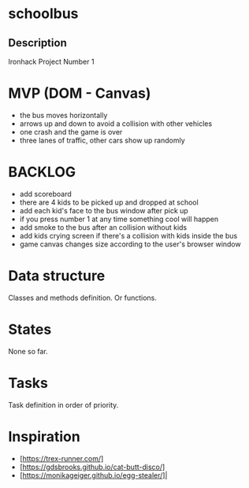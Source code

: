 # schoolbus
## Description 
Ironhack Project Number 1

# MVP (DOM - Canvas)
- the bus moves horizontally
- arrows up and down to avoid a collision with other vehicles
- one crash and the game is over
- three lanes of traffic, other cars show up randomly

# BACKLOG
- add scoreboard
- there are 4 kids to be picked up and dropped at school
- add each kid's face to the bus window after pick up
- if you press number 1 at any time something cool will happen
- add smoke to the bus after an collision without kids
- add kids crying screen if there's a collision with kids inside the bus
- game canvas changes size according to the user's browser window

# Data structure
Classes and methods definition. Or functions.

# States
None so far.

# Tasks
Task definition in order of priority.

# Inspiration
- [https://trex-runner.com/]
- [https://gdsbrooks.github.io/cat-butt-disco/]
- [https://monikageiger.github.io/egg-stealer/]|
